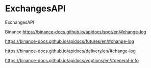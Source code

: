 # ExchangesAPI
ExchangesAPI

Binance 
https://binance-docs.github.io/apidocs/spot/en/#change-log

https://binance-docs.github.io/apidocs/futures/en/#change-log

https://binance-docs.github.io/apidocs/delivery/en/#change-log

https://binance-docs.github.io/apidocs/voptions/en/#general-info

